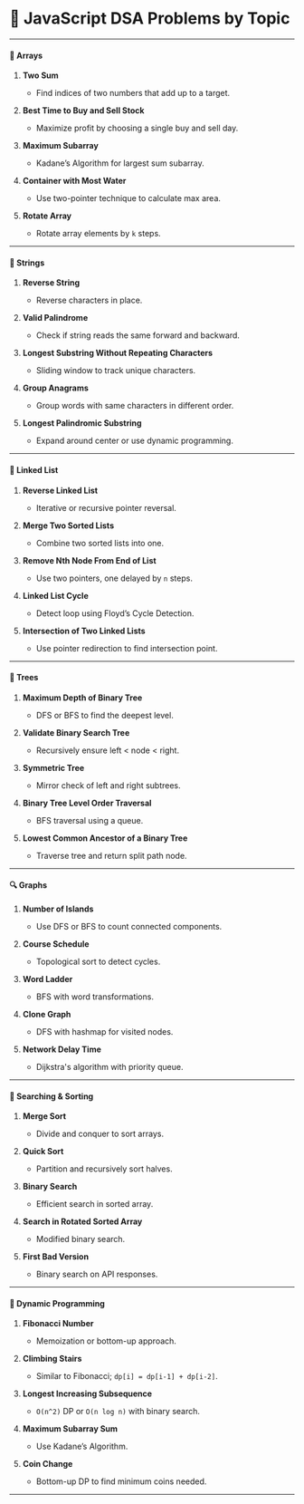 
# 🧠 JavaScript DSA Problems by Topic

---

#### 🚀 **Arrays**
1. **Two Sum**  
   - Find indices of two numbers that add up to a target.

2. **Best Time to Buy and Sell Stock**  
   - Maximize profit by choosing a single buy and sell day.

3. **Maximum Subarray**  
   - Kadane’s Algorithm for largest sum subarray.

4. **Container with Most Water**  
   - Use two-pointer technique to calculate max area.

5. **Rotate Array**  
   - Rotate array elements by `k` steps.

---

#### 📝 **Strings**
1. **Reverse String**  
   - Reverse characters in place.

2. **Valid Palindrome**  
   - Check if string reads the same forward and backward.

3. **Longest Substring Without Repeating Characters**  
   - Sliding window to track unique characters.

4. **Group Anagrams**  
   - Group words with same characters in different order.

5. **Longest Palindromic Substring**  
   - Expand around center or use dynamic programming.

---

#### 🔗 **Linked List**
1. **Reverse Linked List**  
   - Iterative or recursive pointer reversal.

2. **Merge Two Sorted Lists**  
   - Combine two sorted lists into one.

3. **Remove Nth Node From End of List**  
   - Use two pointers, one delayed by `n` steps.

4. **Linked List Cycle**  
   - Detect loop using Floyd’s Cycle Detection.

5. **Intersection of Two Linked Lists**  
   - Use pointer redirection to find intersection point.

---

#### 🌳 **Trees**
1. **Maximum Depth of Binary Tree**  
   - DFS or BFS to find the deepest level.

2. **Validate Binary Search Tree**  
   - Recursively ensure left < node < right.

3. **Symmetric Tree**  
   - Mirror check of left and right subtrees.

4. **Binary Tree Level Order Traversal**  
   - BFS traversal using a queue.

5. **Lowest Common Ancestor of a Binary Tree**  
   - Traverse tree and return split path node.

---

#### 🔍 **Graphs**
1. **Number of Islands**  
   - Use DFS or BFS to count connected components.

2. **Course Schedule**  
   - Topological sort to detect cycles.

3. **Word Ladder**  
   - BFS with word transformations.

4. **Clone Graph**  
   - DFS with hashmap for visited nodes.

5. **Network Delay Time**  
   - Dijkstra's algorithm with priority queue.

---

#### 🔎 **Searching & Sorting**
1. **Merge Sort**  
   - Divide and conquer to sort arrays.

2. **Quick Sort**  
   - Partition and recursively sort halves.

3. **Binary Search**  
   - Efficient search in sorted array.

4. **Search in Rotated Sorted Array**  
   - Modified binary search.

5. **First Bad Version**  
   - Binary search on API responses.

---

#### 🎯 **Dynamic Programming**
1. **Fibonacci Number**  
   - Memoization or bottom-up approach.

2. **Climbing Stairs**  
   - Similar to Fibonacci; `dp[i] = dp[i-1] + dp[i-2]`.

3. **Longest Increasing Subsequence**  
   - `O(n^2)` DP or `O(n log n)` with binary search.

4. **Maximum Subarray Sum**  
   - Use Kadane’s Algorithm.

5. **Coin Change**  
   - Bottom-up DP to find minimum coins needed.

---

